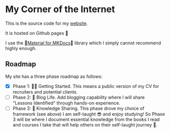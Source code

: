 # My Corner of the Internet
This is the source code for my [website](www.timmackay.com).

It is hosted on Github pages 🚀

I use the 🤩[Material for MKDocs](https://squidfunk.github.io/mkdocs-material/)🤩 library which I simply cannot recommend highly enough.

## Roadmap
My site has a three phase roadmap as follows:

- [x] Phase 1: 🏃‍♂️ Getting Started. This means a public version of my CV for recruiters and potential clients.
- [ ] Phase 2: 🙌 Blog Life. Add blogging capability where I will share "Lessons Identified" through hands-on experience.
- [ ] Phase 3: 🧠 Knowledge Sharing. This phase drove my choice of framework (see above) I am self-taught 😎 and enjoy studying! So Phase 3 will be where I document essential knowledge from the books I read and courses I take that will help others on their self-taught journey 🚙.
